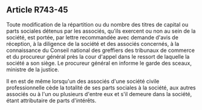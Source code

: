 Article R743-45
----
Toute modification de la répartition ou du nombre des titres de capital ou parts
sociales détenus par les associés, qu'ils exercent ou non au sein de la société,
est portée, par lettre recommandée avec demande d'avis de réception, à la
diligence de la société et des associés concernés, à la connaissance du Conseil
national des greffiers des tribunaux de commerce et du procureur général près la
cour d'appel dans le ressort de laquelle la société a son siège. Le procureur
général en informe le garde des sceaux, ministre de la justice.

Il en est de même lorsqu'un des associés d'une société civile professionnelle
cède la totalité de ses parts sociales à la société, aux autres associés ou à
l'un ou plusieurs d'entre eux et s'il demeure dans la société, étant
attributaire de parts d'intérêts.
